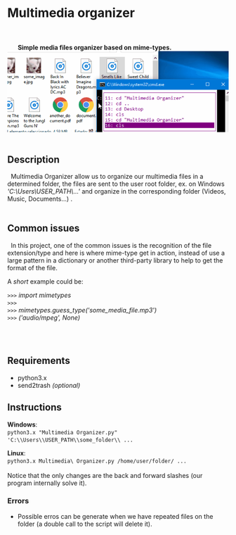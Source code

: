 # Multimedia organizer 

<br/><br/>
&nbsp; &nbsp; &nbsp; **Simple media files organizer based on mime-types.**
![INTRO IMAGE](Source/githubimg.gif)
<br/> 
<br/>

## Description
&nbsp; Multimedia Organizer allow us to organize our multimedia files in a determined folder, the files are sent to the user root folder, ex. on Windows *'C:\\Users\\USER_PATH\\...'* and organize in the corresponding folder (Videos, Music, Documents...) .
<br/>
<br/>
## Common issues
&nbsp; In this project, one of the common issues is the recognition of the file extension/type and here is where mime-type get in action, instead of use a large pattern in a dictionary or another third-party library to help to get the format of the file.   



A *short* example could be: <br/>

`>>>`  *import mimetypes*<br/>
`>>>` <br/>
`>>>` *mimetypes.guess_type('some_media_file.mp3')*<br/>
`>>>` *('audio/mpeg', None)*<br/>

<br/><br/>
## Requirements
* python3.x<br/>
* send2trash *(optional)*<br/>

## Instructions

**Windows**: <br/> 
``` python3.x "Multimedia Organizer.py" 'C:\\Users\\USER_PATH\\some_folder\\ ... ```
  
**Linux**:  <br/>
``` python3.x Multimedia\ Organizer.py /home/user/folder/ ...  ``` 
<br/>
<br/> Notice that the only changes are the back and forward slashes (our program internally solve it).
<br/>
### Errors
* Possible erros can be generate when we have repeated files on the folder (a double call to the script will delete it).
